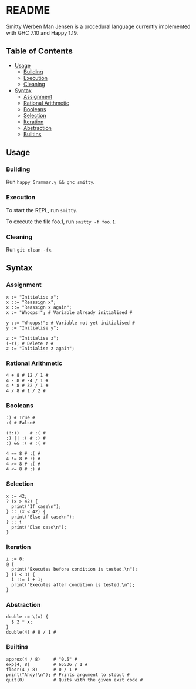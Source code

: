 # README

Smitty Werben Man Jensen is a procedural language currently implemented with
GHC 7.10 and Happy 1.19.

## Table of Contents
- [Usage](#usage)
  * [Building](#building)
  * [Execution](#execution)
  * [Cleaning](#cleaning)
- [Syntax](#syntax)
  * [Assignment](#assignment)
  * [Rational Arithmetic](#rational-arithmetic)
  * [Booleans](#booleans)
  * [Selection](#selection)
  * [Iteration](#iteration)
  * [Abstraction](#abstraction)
  * [Builtins](#builtins)

## Usage

### Building

Run `happy Grammar.y && ghc smitty`.

### Execution

To start the REPL, run `smitty`.

To execute the file foo.1, run `smitty -f foo.1`.

### Cleaning

Run `git clean -fx`.

## Syntax

### Assignment

```
x := "Initialise x";
x ::= "Reassign x";
x ::= "Reassign x again";
x := "Whoops!"; # Variable already initialised #

y ::= "Whoops!"; # Variable not yet initialised #
y := "Initialise y";

z := "Initialise z";
(~z); # Delete z #
z := "Initialise z again";
```

### Rational Arithmetic

```
4 + 8 # 12 / 1 #
4 - 8 # -4 / 1 #
4 * 8 # 32 / 1 #
4 / 8 # 1 / 2 #
```

### Booleans

```
:) # True #
:( # False#

(!:))    # :( #
:) || :( # :) #
:) && :( # :( #

4 == 8 # :( #
4 != 8 # :) #
4 >= 8 # :( #
4 <= 8 # :) #
```

### Selection

```
x := 42;
? (x > 42) {
  print("If case\n");
} :: (x < 42) {
  print("Else if case\n");
} :: {
  print("Else case\n");
}
```

### Iteration

```
i := 0;
@ {
  print("Executes before condition is tested.\n");
} (i < 3) {
  i ::= i + 1;
  print("Executes after condition is tested.\n");
}
```

### Abstraction

```
double := \(x) {
  $ 2 * x;
}
double(4) # 8 / 1 #
```

### Builtins

```
approx(4 / 8)     # "0.5" #
exp(4, 8)         # 65536 / 1 #
floor(4 / 8)      # 0 / 1 #
print("Ahoy!\n"); # Prints argument to stdout #
quit(0)           # Quits with the given exit code #
```
